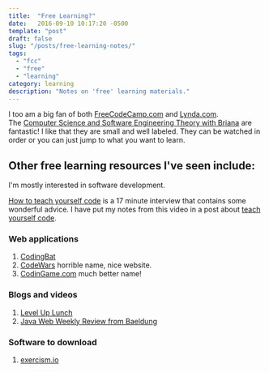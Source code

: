 ```yaml
---
title:  "Free Learning?"
date:   2016-09-10 10:17:20 -0500
template: "post"
draft: false
slug: "/posts/free-learning-notes/"
tags:
  - "fcc"
  - "free"
  - "learning"
category: learning 
description: "Notes on 'free' learning materials."
---
```



I too am a big fan of both 
[FreeCodeCamp.com](https://www.freecodecamp.com) and 
[Lynda.com](https://www.lynda.com).   
The [Computer Science and Software Engineering Theory with Briana](https://www.youtube.com/playlist?list=PLWKjhJtqVAbmfoj2Th9fvxhHIeqFO7wOy) are fantastic!   I like that they are small and well labeled.  They can be watched in order or you can just jump to what you want to learn.

## Other free learning resources I've seen include:

I'm mostly interested in software development.

[How to teach yourself code](https://www.youtube.com/watch?v=qZKvZzRynLE) is a 17 minute interview that contains some wonderful advice.  I have put my notes from this video in a post about [teach yourself code](http://mattpayne.org/learning/2016/09/10/teach-yourself-code.html).


### Web applications
1. [CodingBat](http://codingbat.com/)
1. [CodeWars](https://www.codewars.com/) horrible name, nice website.
1. [CodinGame.com](https://www.codingame.com/home) much better name!

### Blogs and videos
1. [Level Up Lunch](http://www.leveluplunch.com/)
1. [Java Web Weekly Review from Baeldung](http://www.baeldung.com/category/weekly-review/)

### Software to download
1. [exercism.io](http://exercism.io/)
